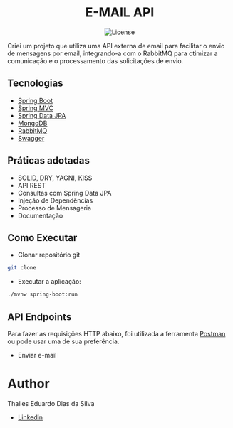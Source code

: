 <h1 align="center">
  E-MAIL API 
</h1>

<p align="center">
 <img src="https://img.shields.io/static/v1?label=License&message=MIT&color=8257E5&labelColor=000000" alt="License" />
</p>

Criei um projeto que utiliza uma API externa de email para facilitar o envio de mensagens por email, 
integrando-a com o RabbitMQ para otimizar a comunicação e o processamento das solicitações de envio.


## Tecnologias

- [Spring Boot](https://spring.io/projects/spring-boot)
- [Spring MVC](https://docs.spring.io/spring-framework/reference/web/webmvc.html)
- [Spring Data JPA](https://spring.io/projects/spring-data-jpa)
- [MongoDB](https://www.mongodb.com/pt-br)
- [RabbitMQ](https://www.rabbitmq.com)
- [Swagger](https://swagger.io)

## Práticas adotadas

- SOLID, DRY, YAGNI, KISS
- API REST
- Consultas com Spring Data JPA
- Injeção de Dependências
- Processo de Mensageria
- Documentação

## Como Executar

- Clonar repositório git
```bash
git clone 
```
- Executar a aplicação:
```bash
./mvnw spring-boot:run
```

## API Endpoints

Para fazer as requisições HTTP abaixo, foi utilizada a ferramenta [Postman](https://www.postman.com/downloads/) ou pode usar uma de sua preferência.

- Enviar e-mail



# Author

Thalles Eduardo Dias da Silva

- [Linkedin](https://linkedin.com/in/thalles-eduardo-7297a6237)



